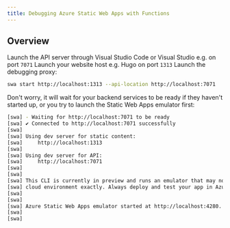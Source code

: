 ```yaml
---
title: Debugging Azure Static Web Apps with Functions
---
```


## Overview

Launch the API server through Visual Studio Code or Visual Studio e.g. on port `7071`
Launch your website host e.g. Hugo on port `1313`
Launch the debugging proxy:

```bash
swa start http://localhost:1313 --api-location http://localhost:7071
```

Don't worry, it will wait for your backend services to be ready if they haven't started up, or you try to launch the Static Web Apps emulator first:

```bash
[swa] - Waiting for http://localhost:7071 to be ready
[swa] ✔ Connected to http://localhost:7071 successfully
[swa] 
[swa] Using dev server for static content:
[swa]     http://localhost:1313
[swa]
[swa] Using dev server for API:
[swa]     http://localhost:7071
[swa]
[swa]
[swa] This CLI is currently in preview and runs an emulator that may not match the
[swa] cloud environment exactly. Always deploy and test your app in Azure.
[swa]
[swa]
[swa] Azure Static Web Apps emulator started at http://localhost:4280. Press CTRL+C to exit.
[swa]
[swa]
```
